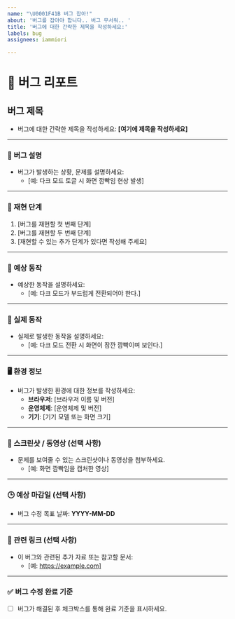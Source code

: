 ```yaml
---
name: "\U0001F41B 버그 잡아!"
about: '버그를 잡아야 합니다.. 버그 무서워.. '
title: '버그에 대한 간략한 제목을 작성하세요:'
labels: bug
assignees: iammiori

---
```


# 🐞 버그 리포트

## 버그 제목
- 버그에 대한 간략한 제목을 작성하세요: **[여기에 제목을 작성하세요]**

---

### 📖 버그 설명
- 버그가 발생하는 상황, 문제를 설명하세요:
  - [예: 다크 모드 토글 시 화면 깜빡임 현상 발생]

---

### 📝 재현 단계
1. [버그를 재현할 첫 번째 단계]
2. [버그를 재현할 두 번째 단계]
3. [재현할 수 있는 추가 단계가 있다면 작성해 주세요]

---

### 🧪 예상 동작
- 예상한 동작을 설명하세요:
  - [예: 다크 모드가 부드럽게 전환되어야 한다.]

---

### 🔧 실제 동작
- 실제로 발생한 동작을 설명하세요:
  - [예: 다크 모드 전환 시 화면이 잠깐 깜빡이며 보인다.]

---

### 🖥️ 환경 정보
- 버그가 발생한 환경에 대한 정보를 작성하세요:
  - **브라우저**: [브라우저 이름 및 버전]
  - **운영체제**: [운영체제 및 버전]
  - **기기**: [기기 모델 또는 화면 크기]

---

### 📸 스크린샷 / 동영상 (선택 사항)
- 문제를 보여줄 수 있는 스크린샷이나 동영상을 첨부하세요.
  - [예: 화면 깜빡임을 캡처한 영상]

---

### 🕒 예상 마감일 (선택 사항)
- 버그 수정 목표 날짜: **YYYY-MM-DD**

---

### 🔗 관련 링크 (선택 사항)
- 이 버그와 관련된 추가 자료 또는 참고할 문서:
  - [예: https://example.com]

---

### ✅ 버그 수정 완료 기준
- [ ] 버그가 해결된 후 체크박스를 통해 완료 기준을 표시하세요.
